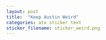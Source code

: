 ```yaml
---
layout: post
title:  "Keep Austin Weird"
categories: atx sticker text
sticker_filename: sticker_weird.png
---
```

